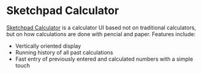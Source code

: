 Sketchpad Calculator
====================

[Sketchpad Calculator](http://chrisbroski.github.io/sketchpad-calculator/) is a calculator UI based not on traditional calculators, but on how calculations are done with pencial and paper. Features include:

* Vertically oriented display
* Running history of all past calculations
* Fast entry of previously entered and calculated numbers with a simple touch
